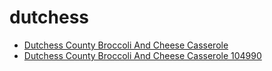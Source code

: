 # dutchess

 * [Dutchess County Broccoli And Cheese Casserole](../../index/d/dutchess-county-broccoli-and-cheese-casserole-104990.json)
 * [Dutchess County Broccoli And Cheese Casserole 104990](../../index/d/dutchess-county-broccoli-and-cheese-casserole-104990.json)
